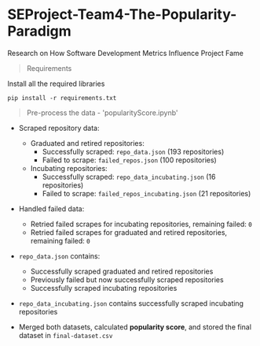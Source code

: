 # SEProject-Team4-The-Popularity-Paradigm

Research on How Software Development Metrics Influence Project Fame

> Requirements

Install all the required libraries

```shell
pip install -r requirements.txt
```

> Pre-process the data - 'popularityScore.ipynb'

- Scraped repository data:
  - Graduated and retired repositories:
    - Successfully scraped: `repo_data.json` (193 repositories)
    - Failed to scrape: `failed_repos.json` (100 repositories)
  - Incubating repositories:
    - Successfully scraped: `repo_data_incubating.json` (16 repositories)
    - Failed to scrape: `failed_repos_incubating.json` (21 repositories)

- Handled failed data:
  - Retried failed scrapes for incubating repositories, remaining failed: `0`
  - Retried failed scrapes for graduated and retired repositories, remaining failed: `0`

- `repo_data.json` contains:
  - Successfully scraped graduated and retired repositories
  - Previously failed but now successfully scraped repositories
  - Successfully scraped incubating repositories

- `repo_data_incubating.json` contains successfully scraped incubating repositories

- Merged both datasets, calculated **popularity score**, and stored the final dataset in `final-dataset.csv`